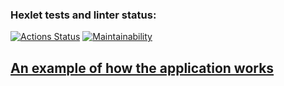 ### Hexlet tests and linter status:
[![Actions Status](https://github.com/Dmitry996/python-project-83/actions/workflows/hexlet-check.yml/badge.svg)](https://github.com/Dmitry996/python-project-83/actions)
[![Maintainability](https://api.codeclimate.com/v1/badges/bf8e268eb1ca88d05dac/maintainability)](https://codeclimate.com/github/Dmitry996/python-project-83/maintainability)

<h2><a href="https://python-project-83-p52t.onrender.com/">An example of how the application works</a></h2>